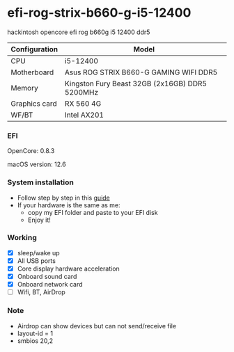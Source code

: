 # efi-rog-strix-b660-g-i5-12400
hackintosh opencore efi rog b660g i5 12400 ddr5


| Configuration | Model |
|  ----  | ----  |
| CPU  | i5-12400 |
| Motherboard | Asus ROG STRIX B660-G GAMING WIFI DDR5 |
| Memory | Kingston Fury Beast 32GB (2x16GB) DDR5 5200MHz |
| Graphics card | RX 560 4G |
| WF/BT |	Intel AX201

### EFI 

OpenCore: 0.8.3

macOS version: 12.6
### System installation
* Follow step by step in this [guide](https://dortania.github.io/OpenCore-Install-Guide/installer-guide/)
* If your hardware is the same as me:
  * copy my EFI folder and paste to your EFI disk
  * Enjoy it!
### Working
* [x] sleep/wake up
* [x] All USB ports
* [x] Core display hardware acceleration
* [x] Onboard sound card
* [x] Onboard network card
* [ ] Wifi, BT, AirDrop
### Note
* Airdrop can show devices but can not send/receive file
* layout-id = 1
* smbios 20,2
